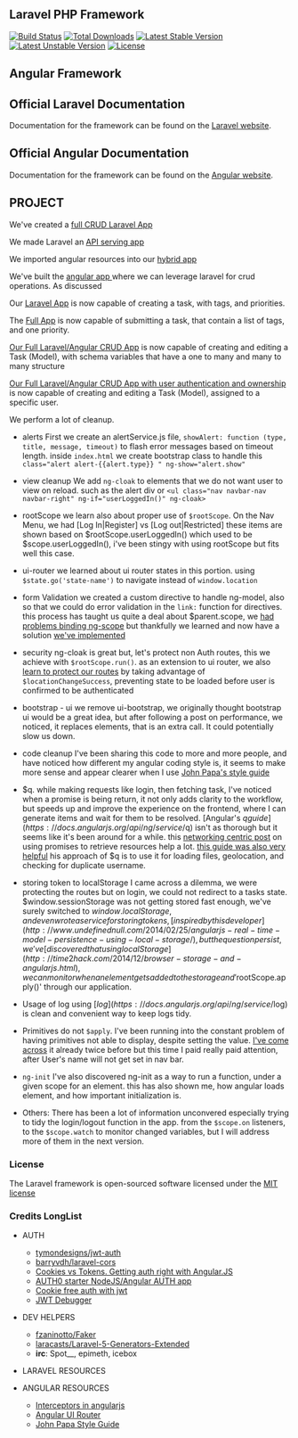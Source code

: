 ## Laravel PHP Framework

[![Build Status](https://travis-ci.org/laravel/framework.svg)](https://travis-ci.org/laravel/framework)
[![Total Downloads](https://poser.pugx.org/laravel/framework/d/total.svg)](https://packagist.org/packages/laravel/framework)
[![Latest Stable Version](https://poser.pugx.org/laravel/framework/v/stable.svg)](https://packagist.org/packages/laravel/framework)
[![Latest Unstable Version](https://poser.pugx.org/laravel/framework/v/unstable.svg)](https://packagist.org/packages/laravel/framework)
[![License](https://poser.pugx.org/laravel/framework/license.svg)](https://packagist.org/packages/laravel/framework)

## Angular Framework

## Official Laravel Documentation

Documentation for the framework can be found on the [Laravel website](http://laravel.com/docs).

## Official Angular Documentation

Documentation for the framework can be found on the [Angular website](https://angularjs.org).

## PROJECT

We've created a [full CRUD Laravel App](https://github.com/kmassada/laravel-angular/tree/basic-laravel)

We made Laravel an [API serving app ](https://github.com/kmassada/laravel-angular/tree/basic-laravel-api)

We imported angular resources into our [hybrid app ](https://github.com/kmassada/laravel-angular/tree/angular-init)

We've built the [angular app ](https://github.com/kmassada/laravel-angular/tree/laravel-angular-1.0)where we can leverage laravel for crud operations. As discussed

Our [Laravel App](https://github.com/kmassada/laravel-angular/tree/laravel-angular-1.1) is now capable of creating a task, with tags, and priorities.

The [Full App](https://github.com/kmassada/laravel-angular/tree/laravel-angular-1.2) is now capable of submitting a task, that contain a list of tags, and one priority.

[Our Full Laravel/Angular CRUD App](https://github.com/kmassada/laravel-angular/tree/laravel-angular-1.3) is now capable of creating and editing a Task (Model), with schema variables that have a one to many and many to many structure

[Our Full Laravel/Angular CRUD App with user authentication and ownership](https://github.com/kmassada/laravel-angular/tree/laravel-angular-1.4) is now capable of creating and editing a Task (Model), assigned to a specific user.

We perform a lot of cleanup.

- alerts
First we create an alertService.js file, `showAlert: function (type, title, message, timeout)` to flash error messages based on timeout length.
inside `index.html` we create bootstrap class to handle this `class="alert alert-{{alert.type}} " ng-show="alert.show"`

- view cleanup
We add `ng-cloak` to elements that we do not want user to view on reload. such as the alert div or `<ul class="nav navbar-nav navbar-right" ng-if="userLoggedIn()" ng-cloak>`

- rootScope
we learn also about proper use of `$rootScope`. On the Nav Menu, we had [Log In|Register] vs [Log out|Restricted] these items are shown based on $rootScope.userLoggedIn() which used to be $scope.userLoggedIn(), i've been stingy with using rootScope but fits well this case.

- ui-router
we learned about ui router states in this portion. using `$state.go('state-name')` to navigate instead of `window.location`
- form Validation
we created a custom directive to handle ng-model, also so that we could do error validation in the `link:` function for directives. this process has taught us quite a deal about $parent.scope, we [had problems binding ng-scope](http://stackoverflow.com/questions/32740565/angular-directive-with-ng-model-not-binding) but thankfully we learned and now have a solution [we've implemented](http://plnkr.co/edit/lpAWQm?p=info)

- security
ng-cloak is great but, let's protect non Auth routes, this we achieve with `$rootScope.run()`.
as an extension to ui router, we also [learn to protect our routes](http://stackoverflow.com/questions/25872219/confusing-locationchangesuccess-and-statechangestart) by taking advantage of `$locationChangeSuccess`, preventing state to be loaded before user is confirmed to be authenticated

- bootstrap - ui
we remove ui-bootstrap, we originally thought bootstrap ui would be a great idea, but after following a post on performance, we noticed, it replaces elements, that is an extra call. It could potentially slow us down.

- code cleanup
I've been sharing this code to more and more people, and have noticed how different my angular coding style is, it seems to make more sense and appear clearer when I use [John Papa's style guide](https://github.com/johnpapa/angular-styleguide)

- $q.
while making requests like login, then fetching task, I've noticed when a promise is being return, it not only adds clarity to the workflow, but speeds up and improve the experience on the frontend, where I can generate items and wait for them to be resolved. [Angular's $q guide](https://docs.angularjs.org/api/ng/service/$q) isn't as thorough but it seems like it's been around for a while. this [networking centric post](http://www.peterbe.com/plog/angularjs-$q-notify-resolve-local-get-proxy) on using promises to retrieve resources help a lot. [this guide was also very helpful](http://www.webdeveasy.com/javascript-promises-and-angularjs-q-service/) his approach of $q is to use it for loading files, geolocation, and checking for duplicate username.

- storing token to localStorage
I came across a dilemma, we were protecting the routes but on login, we could not redirect to a tasks state. $window.sessionStorage was not getting stored fast enough, we've surely switched to $window.localStorage, and even wrote a service for storing tokens, [inspired by this developer](http://www.undefinednull.com/2014/02/25/angularjs-real-time-model-persistence-using-local-storage/), but the question persist, we've [discovered that using localStorage](http://time2hack.com/2014/12/browser-storage-and-angularjs.html), we can monitor when an element gets added to the storage and '$rootScope.apply()' through our application.

- Usage of log
using [$log](https://docs.angularjs.org/api/ng/service/$log) is  clean and convenient way to keep logs tidy.

- Primitives do not `$apply`.
I've been running into the constant problem of having primitives not able to display, despite setting the value. [I've come across](https://github.com/angular/angular.js/wiki/Understanding-Scopes) it already twice before but this time I paid really paid attention, after User's name will not get set in nav bar.

- `ng-init`
I've also discovered ng-init as a way to run a function, under a given scope for an element. this has also shown me, how angular loads element, and how important initialization is.

- Others:
There has been a lot of information unconvered especially trying to tidy the login/logout function in the app. from the `$scope.on` listeners, to the `$scope.watch` to monitor changed variables, but I will address more of them in the next version.


### License

The Laravel framework is open-sourced software licensed under the [MIT license](http://opensource.org/licenses/MIT)

### Credits LongList

- AUTH
  + [tymondesigns/jwt-auth](https://github.com/tymondesigns/jwt-auth)
  + [barryvdh/laravel-cors](https://github.com/barryvdh/laravel-cors)
  + [Cookies vs Tokens. Getting auth right with Angular.JS](https://auth0.com/blog/2014/01/07/angularjs-authentication-with-cookies-vs-token/)
  + [AUTH0 starter NodeJS/Angular AUTH app](https://github.com/auth0/angular-token-auth)
  + [Cookie free auth with jwt](http://www.toptal.com/web/cookie-free-authentication-with-json-web-tokens-an-example-in-laravel-and-angularjs)
  + [JWT Debugger](http://jwt.io)

- DEV HELPERS
  + [fzaninotto/Faker](https://github.com/fzaninotto/Faker)
  + [laracasts/Laravel-5-Generators-Extended](https://github.com/laracasts/Laravel-5-Generators-Extended)
  + **irc**: Spot__, epimeth, icebox

- LARAVEL RESOURCES

- ANGULAR RESOURCES
  + [Interceptors in angularjs](http://www.webdeveasy.com/interceptors-in-angularjs-and-useful-examples/)
  + [Angular UI Router](https://github.com/angular-ui/ui-router/wiki/Quick-Reference)
  + [John Papa Style Guide](https://github.com/johnpapa/angular-styleguide)
